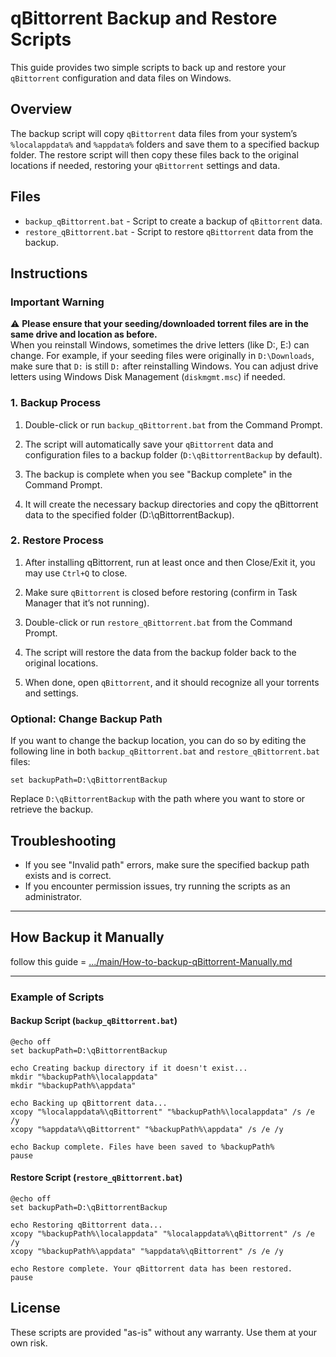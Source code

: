 # qBittorrent Backup and Restore Scripts

This guide provides two simple scripts to back up and restore your `qBittorrent` configuration and data files on Windows.

## Overview

The backup script will copy `qBittorrent` data files from your system’s `%localappdata%` and `%appdata%` folders and save them to a specified backup folder. The restore script will then copy these files back to the original locations if needed, restoring your `qBittorrent` settings and data.

## Files

- `backup_qBittorrent.bat` - Script to create a backup of `qBittorrent` data.
- `restore_qBittorrent.bat` - Script to restore `qBittorrent` data from the backup.

## Instructions

### Important Warning

⚠️ **Please ensure that your seeding/downloaded torrent files are in the same drive and location as before.**  
When you reinstall Windows, sometimes the drive letters (like D:, E:) can change. For example, if your seeding files were originally in `D:\Downloads`, make sure that `D:` is still `D:` after reinstalling Windows. You can adjust drive letters using Windows Disk Management (`diskmgmt.msc`) if needed.

### 1. Backup Process

1. Double-click or run `backup_qBittorrent.bat` from the Command Prompt.
   
2. The script will automatically save your `qBittorrent` data and configuration files to a backup folder (`D:\qBittorrentBackup` by default).

3. The backup is complete when you see "Backup complete" in the Command Prompt.
   
4. It will create the necessary backup directories and copy the qBittorrent data to the specified folder (D:\qBittorrentBackup). 

### 2. Restore Process

1. After installing qBittorrent, run at least once and then Close/Exit it, you may use `Ctrl+Q` to close.

2. Make sure `qBittorrent` is closed before restoring (confirm in Task Manager that it’s not running).

3. Double-click or run `restore_qBittorrent.bat` from the Command Prompt.

4. The script will restore the data from the backup folder back to the original locations.

5. When done, open `qBittorrent`, and it should recognize all your torrents and settings.

### Optional: Change Backup Path

If you want to change the backup location, you can do so by editing the following line in both `backup_qBittorrent.bat` and `restore_qBittorrent.bat` files:

```batch
set backupPath=D:\qBittorrentBackup
```

Replace `D:\qBittorrentBackup` with the path where you want to store or retrieve the backup.

## Troubleshooting

- If you see "Invalid path" errors, make sure the specified backup path exists and is correct.
- If you encounter permission issues, try running the scripts as an administrator.

---
## How Backup it Manually
follow this guide = [.../main/How-to-backup-qBittorrent-Manually.md](https://github.com/almahmudbd/qBittorrent-Backup-Restorer/blob/main/How-to-backup-qBittorrent-Manually.md)

---

### Example of Scripts

#### Backup Script (`backup_qBittorrent.bat`)

```batch
@echo off
set backupPath=D:\qBittorrentBackup

echo Creating backup directory if it doesn't exist...
mkdir "%backupPath%\localappdata"
mkdir "%backupPath%\appdata"

echo Backing up qBittorrent data...
xcopy "%localappdata%\qBittorrent" "%backupPath%\localappdata" /s /e /y
xcopy "%appdata%\qBittorrent" "%backupPath%\appdata" /s /e /y

echo Backup complete. Files have been saved to %backupPath%
pause
```

#### Restore Script (`restore_qBittorrent.bat`)

```batch
@echo off
set backupPath=D:\qBittorrentBackup

echo Restoring qBittorrent data...
xcopy "%backupPath%\localappdata" "%localappdata%\qBittorrent" /s /e /y
xcopy "%backupPath%\appdata" "%appdata%\qBittorrent" /s /e /y

echo Restore complete. Your qBittorrent data has been restored.
pause
```

## License

These scripts are provided "as-is" without any warranty. Use them at your own risk.
